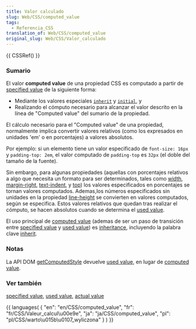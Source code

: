 ```yaml
---
title: Valor calculado
slug: Web/CSS/computed_value
tags:
  - Referencia_CSS
translation_of: Web/CSS/computed_value
original_slug: Web/CSS/Valor_calculado
---
```

{{ CSSRef() }}

### Sumario

El valor **computed value** de una propiedad CSS es computado a partir de [specified value](es/CSS/specified_value) de la siguiente forma:

- Mediante los valores especiales [`inherit`](es/CSS/inherit) y [`initial`](es/CSS/initial), y
- Realizando el cómputo necesario para alcanzar el valor descrito en la línea de "Computed value" del sumario de la propiedad.

El cálculo necesario para el "Computed value" de una propiedad, normalmente implica convertir valores relativos (como los expresados en unidades 'em' o en porcentajes) a valores absolutos.

Por ejemplo: si un elemento tiene un valor especificado de `font-size: 16px` y `padding-top: 2em`, el valor computado de `padding-top` es `32px` (el doble del tamaño de la fuente).

Sin embargo, para algunas propiedades (aquellas con porcentajes relativos a algo que necesita un formato para ser determinados, tales como [width](es/CSS/width), [margin-right](es/CSS/margin-right), [text-indent](es/CSS/text-indent), y [top](es/CSS/top)) los valores especificados en porcentajes se tornan valores computados. Ademas,los números especificados sin unidades en la propiedad [line-height](es/CSS/line-height) se convierten en valores computados, según se especifica. Estos valores relativos que quedan tras realizar el cómputo, se hacen absolutos cuando se determina el [used value](es/CSS/used_value).

El uso principal de [computed value](es/CSS/computed_value) (ademas de ser un paso de transición entre [specified value](es/CSS/specified_value) y [used value](es/CSS/used_value)) es [inheritance](es/CSS/inherited_and_non-inherited_properties), incluyendo la palabra clave [inherit](es/CSS/inherit).

### Notas

La API DOM [getComputedStyle](es/DOM/window.getComputedStyle) devuelve [used value](es/CSS/used_value), en lugar de [computed value](es/CSS/computed_value).

### Ver también

[specified value](es/CSS/specified_value), [used value](es/CSS/used_value), [actual value](es/CSS/actual_value)

{{ languages( { "en": "en/CSS/computed\_value", "fr": "fr/CSS/Valeur\_calcul\u00e9e", "ja": "ja/CSS/computed\_value", "pl": "pl/CSS/warto\u015b\u0107\_wyliczona" } ) }}
